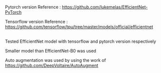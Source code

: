 Pytorch version Reference : https://github.com/lukemelas/EfficientNet-PyTorch

Tensorflow version Reference : https://github.com/tensorflow/tpu/tree/master/models/official/efficientnet

\
Tested EfficientNet model with tensorflow and pytorch version respectively

Smaller model than EfficientNet-B0 was used

Auto augmentation was used by using the work of https://github.com/DeepVoltaire/AutoAugment
